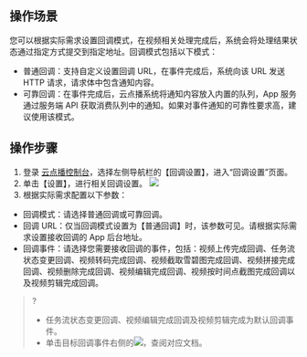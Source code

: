 ## 操作场景
您可以根据实际需求设置回调模式，在视频相关处理完成后，系统会将处理结果状态通过指定方式提交到指定地址。回调模式包括以下模式：
- 普通回调：支持自定义设置回调 URL，在事件完成后，系统向该 URL 发送 HTTP 请求，请求体中包含通知内容。
- 可靠回调：在事件完成后，云点播系统将通知内容放入内置的队列，App 服务通过服务端 API 获取消费队列中的通知。如果对事件通知的可靠性要求高，建议使用该模式。



## 操作步骤

1. 登录 [云点播控制台](https://console.cloud.tencent.com/vod)，选择左侧导航栏的【回调设置】，进入“回调设置”页面。
2. 单击【设置】，进行相关回调设置。
![](https://main.qcloudimg.com/raw/cb7e3f9fec12cb8bf5bd5070d63fe24e.png)
3. 根据实际需求配置以下参数：
 - 回调模式：请选择普通回调或可靠回调。
 - 回调 URL：仅当回调模式设置为【普通回调】时，该参数可见。请根据实际需求设置接收回调的 App 后台地址。
 - 回调事件：请选择您需要接收回调的事件，包括：视频上传完成回调、任务流状态变更回调、视频转码完成回调、视频截取雪碧图完成回调、视频拼接完成回调、视频删除完成回调、视频编辑完成回调、视频按时间点截图完成回调以及视频剪辑完成回调。
 >?
 >- 任务流状态变更回调、视频编辑完成回调及视频剪辑完成为默认回调事件。
 >- 单击目标回调事件右侧的<img src="https://main.qcloudimg.com/raw/a710a753ba2162f8913e180be4c93269.png"/>，查阅对应文档。
